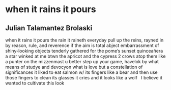 # when it rains it pours
## Julian Talamantez Brolaski
when it rains it pours
the rain it raineth everyday
pull up the reins, rayned in by reason, rule, and reverence
if the aim is total abject embarrassment
of shiny-looking objects tenderly gathered for the pome’s
sunset quinceañera
a star winked at me btwn the apricot and the cypress
2 crows atop them like a punter on the mizzenmast
u better step up your game, havelok
by what means of studye and devocyon
what is love but a constellation
of significances
it liked to eat salmon w/ its fingers like a bear
and then use those
fingers to clean its glasses
it cries and it looks like a wolf   I believe it wanted
to cultivate this look